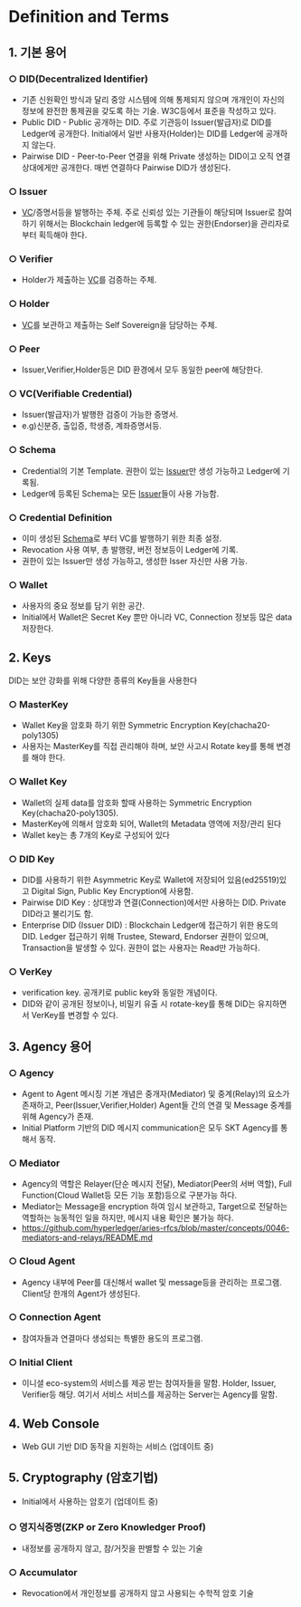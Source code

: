 # Definition and Terms

## 1. 기본 용어

### ○ DID(Decentralized Identifier)
 - 기존 신원확인 방식과 달리 중앙 시스템에 의해 통제되지 않으며 개개인이 자신의 정보에 완전한 통제권을 갖도록 하는 기술. W3C등에서 표준을 작성하고 있다.
 - Public DID - Public 공개하는 DID. 주로 기관등이 Issuer(발급자)로 DID를 Ledger에 공개한다. Initial에서 일반 사용자(Holder)는 DID를 Ledger에 공개하지 않는다.
 - Pairwise DID - Peer-to-Peer 연결을 위해 Private 생성하는 DID이고 오직 연결 상대에게만 공개한다. 매번 연결하다 Pairwise DID가 생성된다.  

### ○ Issuer
 - [VC](#vcverifiable-credential)/증명서등을 발행하는 주체. 주로 신뢰성 있는 기관들이 해당되며 Issuer로 참여하기 위해서는 Blockchain ledger에 등록할 수 있는 권한(Endorser)을 관리자로 부터 획득해야 한다.
 
### ○ Verifier
 - Holder가 제출하는 [VC](#vcverifiable-credential)를 검증하는 주체. 

### ○ Holder
 - [VC](#vcverifiable-credential)를 보관하고 제출하는 Self Sovereign을 담당하는 주체.
 
### ○ Peer
 - Issuer,Verifier,Holder등은 DID 환경에서 모두 동일한 peer에 해당한다.
 
### ○ VC(Verifiable Credential)
 - Issuer(발급자)가 발행한 검증이 가능한 증명서.
 - e.g)신분증, 출입증, 학생증, 계좌증명서등.

### ○ Schema
 - Credential의 기본 Template. 권한이 있는 [Issuer](#issuer)만 생성 가능하고 Ledger에 기록됨. 
 - Ledger에 등록된 Schema는 모든 [Issuer](#issuer)들이 사용 가능함.
 
### ○ Credential Definition
 - 이미 생성된 [Schema](#schema)로 부터 VC를 발행하기 위한 최종 설정.
 - Revocation 사용 여부, 총 발행량, 버전 정보등이 Ledger에 기록.
 - 권한이 있는 Issuer만 생성 가능하고, 생성한 Isser 자신만 사용 가능.

### ○ Wallet
 - 사용자의 중요 정보를 담기 위한 공간.
 - Initial에서 Wallet은 Secret Key 뿐만 아니라 VC, Connection 정보등 많은 data 저장한다.
 

## 2. Keys
DID는 보안 강화를 위해 다양한 종류의 Key들을 사용한다

### ○ MasterKey
 - Wallet Key을 암호화 하기 위한 Symmetric Encryption Key(chacha20-poly1305)
 - 사용자는 MasterKey를 직접 관리해야 하며, 보안 사고시 Rotate key를 통해 변경를 해야 한다. 
 
### ○ Wallet Key
 - Wallet의 실제 data를 암호화 할때 사용하는 Symmetric Encryption Key(chacha20-poly1305).
 - MasterKey에 의해서 암호화 되어, Wallet의 Metadata 영역에 저장/관리 된다
 - Wallet key는 총 7개의 Key로 구성되어 있다
 
### ○ DID Key
 - DID를 사용하기 위한 Asymmetric Key로 Wallet에 저장되어 있음(ed25519)있고 Digital Sign, Public Key Encryption에 사용함.
 - Pairwise DID Key : 상대방과 연결(Connection)에서만 사용하는 DID. Private DID라고 불리기도 함.
 - Enterprise DID (Issuer DID) : Blockchain Ledger에 접근하기 위한 용도의 DID. Ledger 접근하기 위해 Trustee, Steward, Endorser 권한이 있으며, Transaction을 발생할 수 있다. 권한이 없는 사용자는 Read만 가능하다.  
 
### ○ VerKey
 - verification key. 공개키로 public key와 동일한 개념이다.
 - DID와 같이 공개된 정보이나, 비밀키 유출 시 rotate-key를 통해 DID는 유지하면서 VerKey를 변경할 수 있다.
   
## 3. Agency 용어
### ○ Agency
 - Agent to Agent 메시징 기본 개념은 중개자(Mediator) 및 중계(Relay)의 요소가 존재하고, Peer(Issuer,Verifier,Holder) Agent들 간의 연결 및 Message 중계를 위해 Agency가 존재. 
 - Initial Platform 기반의 DID 메시지 communication은 모두 SKT Agency를 통해서 동작.
 
### ○ Mediator
  - Agency의 역할은 Relayer(단순 메시지 전달), Mediator(Peer의 서버 역할), Full Function(Cloud Wallet등 모든 기능 포함)등으로 구분가능 하다.
  - Mediator는 Message을 encryption 하여 임시 보관하고, Target으로 전달하는 역할하는 능동적인 일을 하지만, 메시지 내용 확인은 불가능 하다.
  - https://github.com/hyperledger/aries-rfcs/blob/master/concepts/0046-mediators-and-relays/README.md
  
### ○ Cloud Agent
 - Agency 내부에 Peer를 대신해서 wallet 및 message등을 관리하는 프로그램. Client당 한개의 Agent가 생성된다.

### ○ Connection Agent
 - 참여자들과 연결마다 생성되는 특별한 용도의 프로그램.

### ○ Initial Client
 - 이니셜 eco-system의 서비스를 제공 받는 참여자들을 말함. Holder, Issuer, Verifier등 해당. 여기서 서비스 서비스를 제공하는 Server는 Agency를 말함.
 
## 4. Web Console
 - Web GUI 기반 DID 동작을 지원하는 서비스 (업데이트 중)

## 5. Cryptography (암호기법)
 - Initial에서 사용하는 암호기 (업데이트 중)

### ○ 영지식증명(ZKP or Zero Knowledger Proof)
  - 내정보를 공개하지 않고, 참/거짓을 판별할 수 있는 기술 
  
### ○ Accumulator
  - Revocation에서 개인정보를 공개하지 않고 사용되는 수학적 암호 기술 

 

